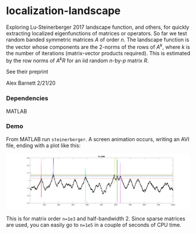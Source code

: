 # localization-landscape

Exploring Lu-Steinerberger 2017 landscape function, and others,
for quickly extracting localized eigenfunctions of matrices
or operators.
So far we test random banded symmetric matrices _A_ of order _n_.
The landscape function is the vector whose components are the
2-norms of the rows of _A_<sup>_k_</sup>,
where _k_ is the number
of iterations (matrix-vector products required).
This is estimated by the row norms of _A_<sup>_k_</sup>_R_ for an
iid random _n_-by-_p_ matrix _R_.

See their preprint

Alex Barnett 2/21/20

### Dependencies

MATLAB

### Demo

From MATLAB run ``steinerberger``. A screen animation occurs,
writing an AVI file, ending with a plot like this:

![landscape function](landscape.png "Lu-Steinerberger landscape function scaled by k with six extremal eigenfunctions shifted by their log eigenvalues, for n=1000")

This is for matrix order ``n=1e3`` and half-bandwidth 2.
Since sparse matrices are used, you can easily go to ``n=1e5``
in a couple of seconds of CPU time.
